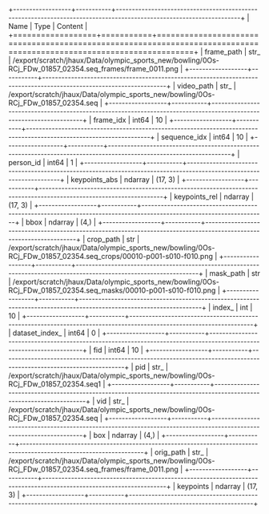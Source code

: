 +------------------+-----------+--------------------------------------------------------------------------------------------------------------------+
|             Name |      Type |                                                                                                            Content |
+==================+===========+====================================================================================================================+
|       frame_path |      str_ |            /export/scratch/jhaux/Data/olympic_sports_new/bowling/0Os-RCj_FDw_01857_02354.seq_frames/frame_0011.png |
+------------------+-----------+--------------------------------------------------------------------------------------------------------------------+
|       video_path |      str_ |                                  /export/scratch/jhaux/Data/olympic_sports_new/bowling/0Os-RCj_FDw_01857_02354.seq |
+------------------+-----------+--------------------------------------------------------------------------------------------------------------------+
|        frame_idx |     int64 |                                                                                                                 10 |
+------------------+-----------+--------------------------------------------------------------------------------------------------------------------+
|     sequence_idx |     int64 |                                                                                                                 10 |
+------------------+-----------+--------------------------------------------------------------------------------------------------------------------+
|        person_id |     int64 |                                                                                                                  1 |
+------------------+-----------+--------------------------------------------------------------------------------------------------------------------+
|    keypoints_abs |   ndarray |                                                                                                            (17, 3) |
+------------------+-----------+--------------------------------------------------------------------------------------------------------------------+
|    keypoints_rel |   ndarray |                                                                                                            (17, 3) |
+------------------+-----------+--------------------------------------------------------------------------------------------------------------------+
|             bbox |   ndarray |                                                                                                               (4,) |
+------------------+-----------+--------------------------------------------------------------------------------------------------------------------+
|        crop_path |       str |   /export/scratch/jhaux/Data/olympic_sports_new/bowling/0Os-RCj_FDw_01857_02354.seq_crops/00010-p001-s010-f010.png |
+------------------+-----------+--------------------------------------------------------------------------------------------------------------------+
|        mask_path |       str |   /export/scratch/jhaux/Data/olympic_sports_new/bowling/0Os-RCj_FDw_01857_02354.seq_masks/00010-p001-s010-f010.png |
+------------------+-----------+--------------------------------------------------------------------------------------------------------------------+
|           index_ |       int |                                                                                                                 10 |
+------------------+-----------+--------------------------------------------------------------------------------------------------------------------+
|   dataset_index_ |     int64 |                                                                                                                  0 |
+------------------+-----------+--------------------------------------------------------------------------------------------------------------------+
|              fid |     int64 |                                                                                                                 10 |
+------------------+-----------+--------------------------------------------------------------------------------------------------------------------+
|              pid |      str_ |                                 /export/scratch/jhaux/Data/olympic_sports_new/bowling/0Os-RCj_FDw_01857_02354.seq1 |
+------------------+-----------+--------------------------------------------------------------------------------------------------------------------+
|              vid |      str_ |                                  /export/scratch/jhaux/Data/olympic_sports_new/bowling/0Os-RCj_FDw_01857_02354.seq |
+------------------+-----------+--------------------------------------------------------------------------------------------------------------------+
|              box |   ndarray |                                                                                                               (4,) |
+------------------+-----------+--------------------------------------------------------------------------------------------------------------------+
|        orig_path |      str_ |            /export/scratch/jhaux/Data/olympic_sports_new/bowling/0Os-RCj_FDw_01857_02354.seq_frames/frame_0011.png |
+------------------+-----------+--------------------------------------------------------------------------------------------------------------------+
|        keypoints |   ndarray |                                                                                                            (17, 3) |
+------------------+-----------+--------------------------------------------------------------------------------------------------------------------+
